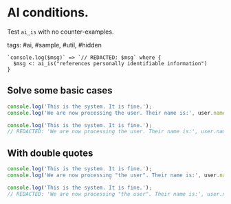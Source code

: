 # AI conditions.

Test `ai_is` with no counter-examples.

tags: #ai, #sample, #util, #hidden

```grit
`console.log($msg)` => `// REDACTED: $msg` where {
  $msg <: ai_is("references personally identifiable information")
}
```

## Solve some basic cases

```js
console.log('This is the system. It is fine.');
console.log('We are now processing the user. Their name is:', user.name);
```

```ts
console.log('This is the system. It is fine.');
// REDACTED: 'We are now processing the user. Their name is:', user.name;
```

## With double quotes

```js
console.log('This is the system. It is fine.');
console.log('We are now processing "the user". Their name is:', user.name);
```

```ts
console.log('This is the system. It is fine.');
// REDACTED: 'We are now processing "the user". Their name is:', user.name;
```
